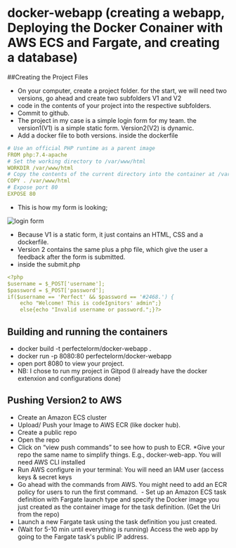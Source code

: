 # docker-webapp (creating a webapp, Deploying the Docker Conainer with AWS ECS and Fargate, and creating a database)
##Creating the Project Files
- On your computer, create a project folder. for the start, we will need two versions, go ahead and create two subfolders V1 and V2
- code in the contents of your project into the respective subfolders.
- Commit to github. 
- The project in my case is a simple login form for my team. the version1(V1) is a simple static form. Version2(V2) is dynamic.
- Add a docker file to both versions.
inside the dockerfile
```yaml
# Use an official PHP runtime as a parent image
FROM php:7.4-apache
# Set the working directory to /var/www/html
WORKDIR /var/www/html
# Copy the contents of the current directory into the container at /var/www/html
COPY . /var/www/html
# Expose port 80
EXPOSE 80
```
- This is how my form is looking;

![login form](https://user-images.githubusercontent.com/68542385/230667621-83c4fd17-45e6-45c2-813f-0c64cfd9631e.PNG)

- Because V1 is a static form, it just contains an HTML, CSS and a dockerfile.
- Version 2 contains the same plus a php file, which give the user a feedback after the form is submitted.
- inside the submit.php
```yaml
<?php
$username = $_POST['username'];
$password = $_POST['password'];
if($username == 'Perfect' && $password == '#2468.') {
    echo "Welcome! This is codeIgnitors' admin";} 
    else{echo "Invalid username or password.";}?>
```

## Building and running the containers
- docker build -t perfectelorm/docker-webapp .
- docker run -p 8080:80 perfectelorm/docker-webapp
- open port 8080 to view your project.
- NB: I chose to run my project in Gitpod (I already have the docker extenxion and configurations done)

## Pushing Version2 to AWS
- Create an Amazon ECS cluster
- Upload/ Push your Image to AWS ECR (like docker hub).
- Create a public repo
- Open the repo
- Click on “view push commands” to see how to push to ECR. *Give your repo the same name to simplify things. E.g., docker-web-app. You will need AWS CLI installed
- Run AWS configure in your terminal: You will need an IAM user (access keys & secret keys
- Go ahead with the commands from AWS. You might need to add an ECR policy for users to run the first command.
 - Set up an Amazon ECS task definition with Fargate launch type and specify the Docker image you just created as the container image for the task definition. (Get the Uri from the repo)
- Launch a new Fargate task using the task definition you just created.  
- (Wait for 5-10 min until everything is running) Access the web app by going to the Fargate task's public IP address.


